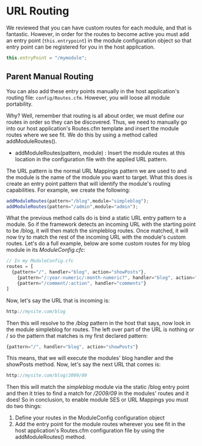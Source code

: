 # URL Routing

We reviewed that you can have custom routes for each module, and that is fantastic. However, in order for the routes to become active you must add an entry point (`this.entrypoint`) in the module configuration object so that entry point can be registered for you in the host application.

```js
this.entryPoint = "/mymodule";
```

## Parent Manual Routing

You can also add these entry points manually in the host application's routing file: `config/Routes.cfm`. However, you will loose all module portability.

Why? Well, remember that routing is all about order, we must define our routes in order so they can be discovered. Thus, we need to manually go into our host application's Routes.cfm template and insert the module routes where we see fit. We do this by using a method called addModuleRoutes().

* addModuleRoutes(pattern, module) : Insert the module routes at this location in the configuration file with the applied URL pattern.

The URL pattern is the normal URL Mappings pattern we are used to and the module is the name of the module you want to target. What this does is create an entry point pattern that will identify the module's routing capabilities. For example, we create the following:

```js
addModuleRoutes(pattern="/blog",module="simpleblog");
addModuleRoutes(pattern="/admin",module="admin");
```

What the previous method calls do is bind a static URL entry pattern to a module. So if the framework detects an incoming URL with the starting point to be /blog, it will then match the simpleblog routes. Once matched, it will now try to match the rest of the incoming URL with the module's custom routes. Let's do a full example, below are some custom routes for my blog module in its *ModuleConfig.cfc*:

```js
// In my ModuleConfig.cfc
routes = [
  {pattern="/", handler="blog", action="showPosts"},
    {pattern="/:year-numeric/:month-numeric?", handler="blog", action="showPosts"}
    {pattern="/comment/:action", handler="comments"}
]
```

Now, let's say the URL that is incoming is:

```js
http://mysite.com/blog
```

Then this will resolve to the */blog* pattern in the host that says, now look in the module simpleblog for routes. The left over part of the URL is nothing or / so the pattern that matches is my first declared pattern:

```js
{pattern="/", handler="blog", action="showPosts"}
```

This means, that we will execute the modules' blog handler and the showPosts method. Now, let's say the next URL that comes is:

```js
http://mysite.com/blog/2009/09
```

Then this will match the *simpleblog* module via the static /blog entry point and then it tries to find a match for */2009/09* in the modules' routes and it does! So in conclusion, to enable module SES or URL Mappings you must do two things:

1. Define your routes in the ModuleConfig configuration object
2. Add the entry point for the module routes wherever you see fit in the host application's Routes.cfm configuration file by using the addModuleRoutes() method.

